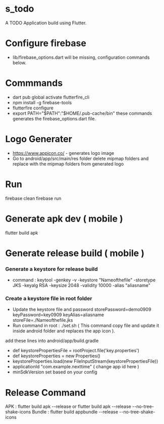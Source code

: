 # s_todo

A TODO Application build using Flutter.

# Configure firebase 
- lib/firebase_options.dart will be missing, configuration commands below.

# Commmands

- dart pub global activate flutterfire_cli
- npm install -g firebase-tools
- flutterfire configure
- export PATH="$PATH":"$HOME/.pub-cache/bin"
these commands generates the firebase_options.dart file.

# Logo Generater
- https://www.appicon.co/ - generates logo image
- Go to android/app/src/main/res folder delete mipmap folders and replace with the mipmap folders from generated logo  

# Run 
firebase clean 
firebase run

# Generate apk dev ( mobile )
flutter build apk

# Generate release build ( mobile )
 ### Generate a keystore for release build 
 - command : keytool -genkey -v -keystore "Nameofthefile" -storetype JKS -keyalg RSA -keysize 2048 -validity 10000 -alias "aliasname"
 ### Create a keystore file in root folder
 - Update the keystore file and password
    storePassword=demo0909
    keyPassword=key0909
    keyAlias=aliasname
    storeFile=./Nameofthefile.jks
 - Run command in root : ./set.sh ( This command copy file and update it inside android folder and replaces the app icon ).

add these lines into android/app/build.gradle

- def keystorePropertiesFile = rootProject.file('key.properties')
- def keystoreProperties = new Properties()
- keystoreProperties.load(new FileInputStream(keystorePropertiesFile))
- applicationId "com.example.nexttime" ( change app id here )
- minSdkVersion set based on your config
# Release Command 
APK : flutter build apk --release or flutter build apk --release --no-tree-shake-icons
Bundle : flutter build appbundle --release --no-tree-shake-icons